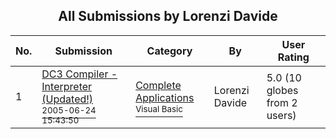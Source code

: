 ﻿<div align="center">

## All Submissions by Lorenzi Davide

</div>

No.  | Submission | Category | By   | User Rating
---- | ---------- | -------- | ---- | -----------
1 | [DC3 Compiler \- Interpreter \(Updated\!\)<br /><sup>2005-06-24 15:43:50</sup>](https://github.com/Planet-Source-Code/lorenzi-davide-dc3-compiler-interpreter-updated__1-61332) | [Complete Applications<br /><sup>Visual Basic</sup>](../ByCategory/complete-applications__1-27.md) | Lorenzi Davide | 5.0 (10 globes from 2 users)
